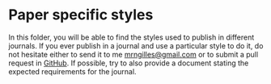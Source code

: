 # Paper specific styles

In this folder, you will be able to find the styles used to publish in 
different journals. If you ever publish in a journal and use a particular style
to do it, do not hesitate either to send it to me <mrngilles@gmail.com> or to
submit a pull request in [GitHub](github.com/mrngilles/matplotlib-styles). If
possible, try to also provide a document stating the expected requirements for
the journal.
